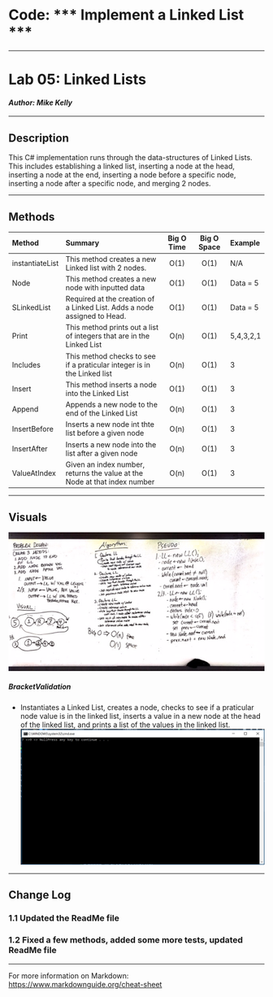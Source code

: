 # Code: *** Implement a Linked List ***
------------------------------

# Lab 05: Linked Lists
#### *Author: Mike Kelly*

------------------------------

## Description

This C# implementation runs through the data-structures of Linked Lists.  This includes establishing a linked list, inserting a node at the head, inserting a node at the end, inserting a node before a specific node, inserting a node after a specific node, and merging 2 nodes.

------------------------------

## Methods

| Method | Summary | Big O Time | Big O Space | Example | 
| :----------- | :----------- | :-------------: | :-------------: | :----------- |
| instantiateList | This method creates a new Linked list with 2 nodes. | O(1) | O(1) | N/A |
| Node | This method creates a new node with inputted data| O(1) | O(1) | Data = 5 |
| SLinkedList | Required at the creation of a Linked List.  Adds a node assigned to Head.| O(1) | O(1) | Data = 5 |
| Print | This method prints out a list of integers that are in the Linked List| O(n) | O(1) | 5,4,3,2,1 |
| Includes | This method checks to see if a praticular integer is in the Linked list| O(n) | O(1) | 3 |
| Insert | This method inserts a node into the Linked List| O(1) | O(1) | 3 |
| Append | Appends a new node to the end of the Linked List | O(n) | O(1) | 3 |
| InsertBefore | Inserts a new node int thte list before a given node | O(n) | O(1) | 3 |
| InsertAfter | Inserts a new node into the list after a given node | O(n) | O(1) | 3 |
| ValueAtIndex | Given an index number, returns the value at the Node at that index number | O(n) | O(1) | 3 |


------------------------------

## Visuals
![Image 1](Assets/Chal06Whiteboard.jpg)
##### BracketValidation
* Instantiates a Linked List, creates a node, checks to see if a praticular node value is in the linked list, inserts a value in a new node at the head of the linked list, and prints a list of the values in the linked list.
![Image 1](Assets/PrintMethod.PNG)

------------------------------

## Change Log
### 1.1 Updated the ReadMe file
### 1.2 Fixed a few methods, added some more tests, updated ReadMe file

------------------------------

For more information on Markdown: https://www.markdownguide.org/cheat-sheet
